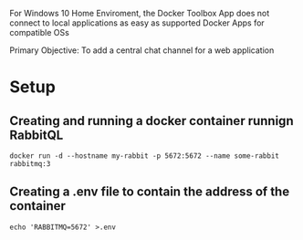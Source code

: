 For Windows 10 Home Enviroment, the Docker Toolbox App does not connect to local applications as easy as supported Docker Apps for compatible OSs

Primary Objective: To add a central chat channel for a web application

# Setup
## Creating and running a docker container runnign RabbitQL
```docker
docker run -d --hostname my-rabbit -p 5672:5672 --name some-rabbit rabbitmq:3
```

## Creating a .env file to contain the address of the container
```terminal
echo 'RABBITMQ=5672' >.env
```